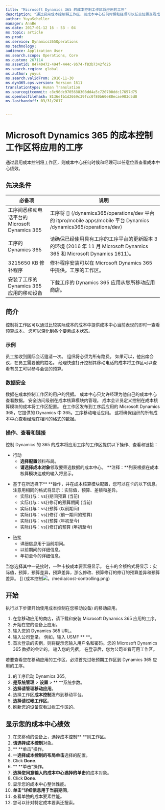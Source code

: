 ```yaml
---
title: "Microsoft Dynamics 365 的成本控制工作区将应用的工序"
description: "通过启用成本控制将工作区，则成本中心任何时候和经理可以任意位置查看成本中心绩效。"
author: YuyuScheller
manager: AnnBe
ms.date: 2017-01-12 16 - 53 - 04
ms.topic: article
ms.prod: 
ms.service: Dynamics365Operations
ms.technology: 
audience: Application User
ms.search.scope: Operations, Core
ms.custom: 267114
ms.assetid: 84740472-494f-444c-9b74-f83b7342fd25
ms.search.region: global
ms.author: yuyus
ms.search.validFrom: 2016-11-30
ms.dyn365.ops.version: Version 1611
translationtype: Human Translation
ms.sourcegitcommit: c8c96dc9705688308dd4a5c720700ddc17657d75
ms.openlocfilehash: 8136efb1d2669c39fcc0f80b60e80ecae983d5d8
ms.lasthandoff: 03/31/2017


---
```


# <a name="cost-controlling-mobile-workspace-for-microsoft-dynamics-365-for-operations-app"></a>Microsoft Dynamics 365 的成本控制工作区将应用的工序

通过启用成本控制将工作区，则成本中心任何时候和经理可以任意位置查看成本中心绩效。 

<a name="prerequisites"></a>先决条件
-------------

| 必备项                                                         | 说明                                                                                                                                                                   |
|----------------------------------------------------------------------|-------------------------------------------------------------------------------------------------------------------------------------------------------------------------------|
| 工序闻悉移动电话平台的 Microsoft Dynamics 365 | 工序将 [] (/dynamics365/operations/dev 平台的 itpro/mobile apps/mobile 平台 Dynamics /dynamics365/operations/dev)                                                              |
| 工序的 Dynamics 365                                          | 请确保已经使用具有工序的工序平台的更新版本 3 的环境 (2016 年 11 月 Microsoft Dynamics 365 和 Microsoft Dynamics 1611)。 |
| 3215650 KB 修补程序                                                    | 修补程序安装可以在 Microsoft Dynamics 365 中提供。工序的工作区。                                                                       |
| 安装了工序的 Dynamics 365 应用的移动设备 | 下载工序的 Dynamics 365 应用从您所移动应用商店。                                                                                                      |

## <a name="introduction"></a>简介
控制将工作区可以通过比较实际成本的成本中提供成本中心当前表现的即时一查看预算成本。 您可以深化到各个要素成本状态。

### <a name="example"></a>示例

员工接收到国际会话邀请一次。 组织将必须为所有路费。 如果可以，他出席会议，在员工需要他的姓名。 经理快速打开控制其移动电话的成本将工作区可以查看有员工可以参与会议的预算。

### <a name="data-security"></a>数据安全

数据在成本控制工作区的用户的凭据。 成本中心只允许经理为他自己的成本中心查看数据。 安全访问级别在成本核算模块内管理。 成本会计员定义控制在成本核算模块的成本将工作区配置。 在工作区发布到工序后应用的 Microsoft Dynamics 365，它提供的 Dynamics 中 365。工序移动电话应用。 这将确保组织的所有成本中心查看经理在相同的格式的数据。

### <a name="actions-views-and-links"></a>操作、查看和链接

控制 Dynamics 的 365 的成本将应用工序的工作区提供以下操作、查看和链接：

-   行动 
    -   **选择配置**领料布局。
    -   **请选择成本对象**领取要筛选数据的成本中心。 **注释：**列表根据在成本核算模块达成的输入将显示。

<!-- -->

-   基于在所选择下** **操作，并在成本核算模块配置，您可以在卡的以下信息。 注意用相同的格式将显示：实际值，预算、差额和差异。 
    -   实际{{与：vs}}期间预算 (当前)
    -   实际{{与：vs}}修订的预算期间 (当前)
    -   实际{{与：vs}}预算 (以前期间)
    -   实际{{与：vs}}修订 (前一期间的预算)
    -   实际{{与：vs}}预算 (年初至今)
    -   实际{{与：vs}}修订的预算 (年初至今)

<!-- -->

-   链接
    -   详细信息用于当前期间。
    -   以前期间的详细信息。
    -   年初至今的详细信息。

当您选择其中一链接时，一种卡按成本要素将显示。 在卡的金额格式将显示：实际值，预算，预算差异，预算差异，那么修改、预算修订的修订的预算差异和预算差异。  [] (成本控制![。/media/cost-controlling.png)](。/media/cost-controlling.png)

## <a name="get-started"></a>开始
执行以下步骤开始使用成本控制在您移动设备) 的移动应用。

1.  在您移动应用的商店，请下载和安装 Microsoft Dynamics 365 应用的工序。
2.  开始在您的设备上应用。
3.  输入您的 Dynamics 365 URL。
4.  输入公司登录。 例如，输入 USMF ** **。
5.  首次登录的实例，则将提示您输入用户名和密码。您的 Microsoft Dynamics 365 数据的会计的。 输入您的凭据。 在登录后，您为公司查看可用工作区。

若要查看您在移动应用的工作区，必须首先过帐预期工作区到 Dynamics 365 应用的工序。

1.  的工序启动 Dynamics 365。
2.  **是系统管理** &gt; **设置** &gt; ** **系统参数。
3.  **选择请管理移动应用**。
4.  选择工作区**成本控制**发布到移动平台。
5.  **选择请过帐工作区**。
6.  刷新您的设备查看过帐工作区的。

## <a name="view-the-performance-of-your-cost-center"></a>显示您的成本中心绩效
1.  在您移动的设备上，选择成本控制** **则工作区。
2.  **请选择成本控制**对象。
3.  ** **单击"操作。
4.  **一选择成本控制的布局单击**选择的配置。
5.  Click **Done**.
6.  ** **单击"操作。
7.  **选择您同意输入的成本中心选择的单击**的成本对象。
8.  Click **Done**.
9.  显示您的成本中心整体性能。
10. **单击"详细信息用于当前期间**。
11. 查看单独的成本要素性能。
12. 您可以针对特定成本要素还搜索。



